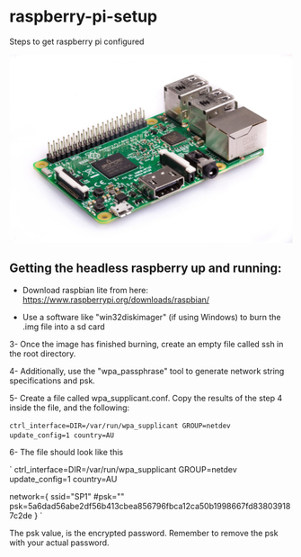 # raspberry-pi-setup
Steps to get raspberry pi configured 

![alt text](https://raw.githubusercontent.com/electronicbits/raspberry-pi-setup/master/Raspberry-Pi-3.jpg)

## Getting the headless raspberry up and running:

- Download raspbian lite from here:
https://www.raspberrypi.org/downloads/raspbian/

- Use a software like "win32diskimager" (if using Windows) to burn the .img file into a sd card

3- Once the image has finished burning, create an empty file called ssh in the root directory.

4- Additionally, use the "wpa_passphrase" tool to generate network string specifications and psk.

5- Create a file called wpa_supplicant.conf. Copy the results of the step 4 inside the file, and the following:

`
ctrl_interface=DIR=/var/run/wpa_supplicant GROUP=netdev
update_config=1
country=AU
`

6- The file should look like this

`
ctrl_interface=DIR=/var/run/wpa_supplicant GROUP=netdev
update_config=1
country=AU

network={
        ssid="SP1"
        #psk="<thepasswordtomynetwork>"
        psk=5a6dad56abe2df56b413cbea856796fbca12ca50b1998667fd838039187c2de
}
`

The psk value, is the encrypted password. Remember to remove the psk with your actual password.
